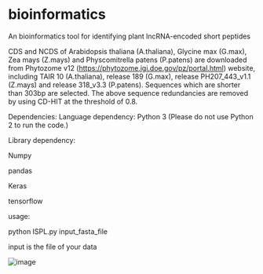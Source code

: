 # bioinformatics

An bioinformatics tool for identifying plant lncRNA-encoded short peptides

CDS and NCDS of Arabidopsis thaliana (A.thaliana), Glycine max (G.max), Zea mays (Z.mays) and Physcomitrella patens (P.patens) are downloaded from Phytozome v12 
(https://phytozome.jgi.doe.gov/pz/portal.html) website, including TAIR 10 (A.thaliana), release 189 (G.max), release PH207_443_v1.1 (Z.mays) and release 318_v3.3 (P.patens).
Sequences which are shorter than 303bp are selected. The above sequence redundancies are removed by using CD-HIT at the threshold of 0.8.

Dependencies:
Language dependency: Python 3 (Please do not use Python 2 to run the code.)

Library dependency:

Numpy

pandas

Keras

tensorflow


usage:

python ISPL.py input_fasta_file

input is the file of your data

![image](https://github.com/zzssyy/bioinformatics/blob/master/Graphical-abstract.jpg)
